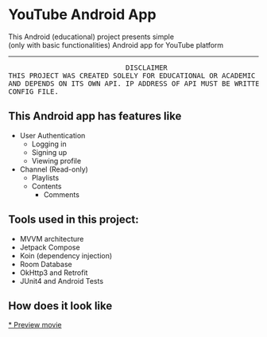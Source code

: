 # YouTube Android App

This Android (educational) project presents simple <br/>
(only with basic functionalities) Android app for YouTube platform

---

<pre>
                            DISCLAIMER
THIS PROJECT WAS CREATED SOLELY FOR EDUCATIONAL OR ACADEMIC PURPOSES
AND DEPENDS ON ITS OWN API. IP ADDRESS OF API MUST BE WRITTEN TO THE
CONFIG FILE.
</pre>

## This Android app has features like

* User Authentication
    * Logging in
    * Signing up
    * Viewing profile
* Channel (Read-only)
    * Playlists
    * Contents
        * Comments

## Tools used in this project:

* MVVM architecture
* Jetpack Compose
* Koin (dependency injection)
* Room Database
* OkHttp3 and Retrofit
* JUnit4 and Android Tests

## How does it look like

<a href='https://raw.githubusercontent.com/Aldeshov/youtube.android/master/previews/movie.mp4'>
* Preview movie<br/>
</a>